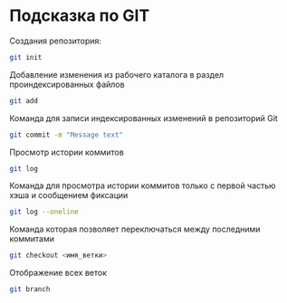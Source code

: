# Подсказка по GIT

Создания репозитория:
```sh
git init
```

Добавление изменения из рабочего каталога в раздел проиндексированных файлов
```sh
git add
```
Команда для записи индексированных изменений в репозиторий Git
```sh
git commit -m "Message text"
```
Просмотр истории коммитов
```sh
git log
```
Команда для просмотра истории коммитов только с первой частью хэша и сообщением фиксации
```sh
git log --oneline
```
Команда которая позволяет переключаться между последними коммитами
```sh
git checkout <имя_ветки>
```

Отображение всех веток
```sh
git branch
```
